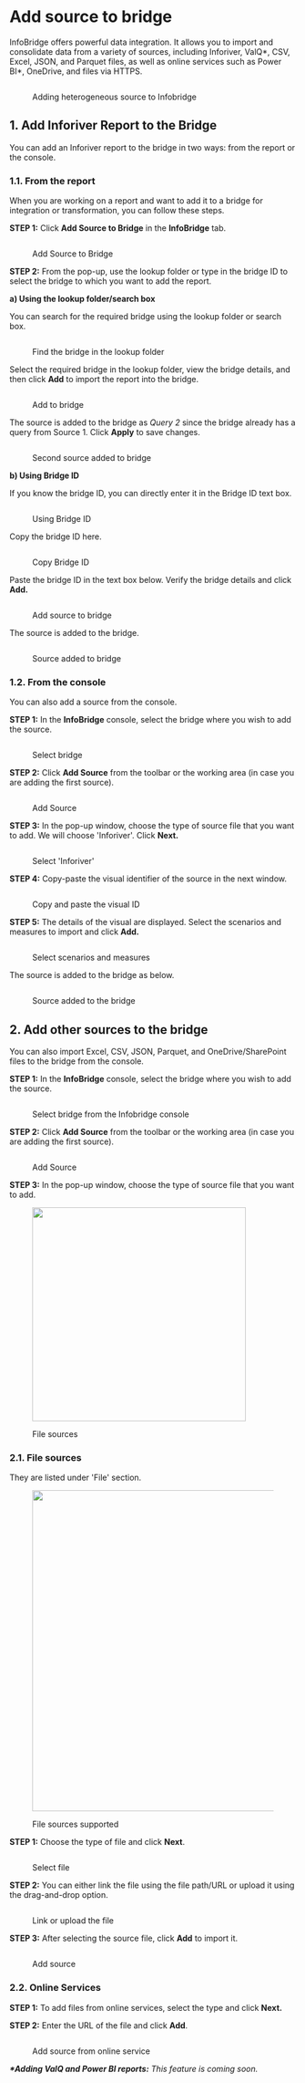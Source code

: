 # Add source to bridge

InfoBridge offers powerful data integration. It allows you to import and consolidate data from a variety of sources, including Inforiver, ValQ\*, CSV, Excel, JSON, and Parquet files, as well as online services such as Power BI\*, OneDrive, and files via HTTPS.

<figure><img src="../.gitbook/assets/image (517).png" alt=""><figcaption><p>Adding heterogeneous source to Infobridge</p></figcaption></figure>

## 1. Add Inforiver Report to the Bridge

You can add an Inforiver report to the bridge in two ways: from the report or the console.

### 1.1. From the report

When you are working on a report and want to add it to a bridge for integration or transformation, you can follow these steps.

**STEP 1:** Click **Add Source to Bridge** in the **InfoBridge** tab.

<figure><img src="../.gitbook/assets/image (795).png" alt=""><figcaption><p>Add Source to Bridge</p></figcaption></figure>

**STEP 2:** From the pop-up, use the lookup folder or type in the bridge ID to select the bridge to which you want to add the report.

**a) Using the lookup folder/search box**

You can search for the required bridge using the lookup folder or search box.

<figure><img src="../.gitbook/assets/image (11) (1) (1) (1).png" alt=""><figcaption><p>Find the bridge in the lookup folder</p></figcaption></figure>

Select the required bridge in the lookup folder, view the bridge details, and then click **Add** to import the report into the bridge.

<figure><img src="../.gitbook/assets/image (14) (1) (1).png" alt=""><figcaption><p>Add to bridge</p></figcaption></figure>

The source is added to the bridge as _Query 2_ since the bridge already has a query from Source 1. Click **Apply** to save changes.

<figure><img src="../.gitbook/assets/image (13) (1) (1).png" alt=""><figcaption><p>Second source added to bridge</p></figcaption></figure>

**b) Using Bridge ID**

If you know the bridge ID, you can directly enter it in the Bridge ID text box.

<figure><img src="../.gitbook/assets/image (797).png" alt=""><figcaption><p>Using Bridge ID</p></figcaption></figure>

Copy the bridge ID here.

<figure><img src="../.gitbook/assets/image (15) (1).png" alt=""><figcaption><p>Copy Bridge ID</p></figcaption></figure>

Paste the bridge ID in the text box below. Verify the bridge details and click **Add.**

<figure><img src="../.gitbook/assets/image (16) (1).png" alt=""><figcaption><p>Add source to bridge</p></figcaption></figure>

The source is added to the bridge.

<figure><img src="../.gitbook/assets/image (17) (1).png" alt=""><figcaption><p>Source added to bridge</p></figcaption></figure>

### 1.2. From the console

You can also add a source from the console.

**STEP 1:** In the **InfoBridge** console, select the bridge where you wish to add the source.&#x20;

<figure><img src="../.gitbook/assets/image (20) (1).png" alt=""><figcaption><p>Select bridge</p></figcaption></figure>

**STEP 2:** Click **Add Source** from the toolbar or the working area (in case you are adding the first source).

<figure><img src="../.gitbook/assets/image (21) (1).png" alt=""><figcaption><p>Add Source</p></figcaption></figure>

**STEP 3:** In the pop-up window, choose the type of source file that you want to add. We will choose 'Inforiver'. Click **Next.**

<figure><img src="../.gitbook/assets/image (22) (1).png" alt=""><figcaption><p>Select 'Inforiver'</p></figcaption></figure>

**STEP 4:** Copy-paste the visual identifier of the source in the next window.

<figure><img src="../.gitbook/assets/image (23) (1).png" alt=""><figcaption><p>Copy and paste the visual ID </p></figcaption></figure>

**STEP 5:** The details of the visual are displayed. Select the scenarios and measures to import and click **Add.**

<figure><img src="../.gitbook/assets/image (4) (1) (1) (1) (1).png" alt=""><figcaption><p>Select scenarios and measures</p></figcaption></figure>

The source is added to the bridge as below.

<figure><img src="../.gitbook/assets/image (1) (1) (1) (1) (1) (1) (1) (1) (1) (1) (1) (1) (1) (1) (1) (1) (1) (1) (1) (1) (1).png" alt=""><figcaption><p>Source added to the bridge</p></figcaption></figure>

## 2. Add other sources to the bridge <a href="#adding-different-sources-to-the-bridge" id="adding-different-sources-to-the-bridge"></a>

You can also import Excel, CSV, JSON, Parquet, and OneDrive/SharePoint files to the bridge from the console.&#x20;

**STEP 1:** In the **InfoBridge** console, select the bridge where you wish to add the source.

<figure><img src="../.gitbook/assets/image (518).png" alt=""><figcaption><p>Select bridge from the Infobridge console</p></figcaption></figure>

**STEP 2:** Click **Add Source** from the toolbar or the working area (in case you are adding the first source).

<figure><img src="../.gitbook/assets/image (719).png" alt=""><figcaption><p>Add Source</p></figcaption></figure>

**STEP 3:** In the pop-up window, choose the type of source file that you want to add.&#x20;

<figure><img src="../.gitbook/assets/image (721).png" alt="" width="375"><figcaption><p>File sources</p></figcaption></figure>

### **2.1. File sources**

They are listed under 'File' section.

<figure><img src="../.gitbook/assets/image (723).png" alt="" width="563"><figcaption><p>File sources supported</p></figcaption></figure>

**STEP 1:** Choose the type of file and click **Next**.&#x20;

<figure><img src="../.gitbook/assets/image (722).png" alt=""><figcaption><p>Select file</p></figcaption></figure>

**STEP 2:** You can either link the file using the file path/URL or upload it using the drag-and-drop option.

<figure><img src="../.gitbook/assets/image (724).png" alt=""><figcaption><p>Link or upload the file</p></figcaption></figure>

**STEP 3:** After selecting the source file, click **Add** to import it.

<figure><img src="../.gitbook/assets/image (725).png" alt=""><figcaption><p>Add source</p></figcaption></figure>

### **2.2. Online Services**

**STEP 1:** To add files from online services, select the type and click **Next.**

**STEP 2:** Enter the URL of the file and click **Add**.

<figure><img src="../.gitbook/assets/image (726).png" alt=""><figcaption><p>Add source from online service</p></figcaption></figure>

_**\*Adding ValQ and Power BI reports:** This feature is coming soon._

